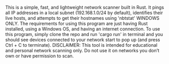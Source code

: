 This is a simple, fast, and lightweight network scanner built in Rust. It pings all IP addresses in a local subnet (192.168.1.0/24 by default), identifies their live hosts, and attempts to get
their hostnames using 'nbtstat' WINDOWS ONLY. The requirements for using this program are just having Rust installed, using a Windows OS, and having an internet connection. To use this program, simply clone the repo and run
'cargo run' in terminal and you should see devices connected to your network start to pop up (and press Ctrl + C to terminate).
DISCLAIMER: This tool is intended for educational and personal network scanning only.
Do not use it on networks you don’t own or have permission to scan.

